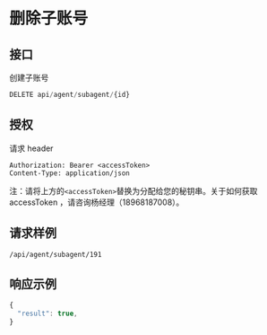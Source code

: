 # 删除子账号

## 接口

创建子账号

```javascript
DELETE api/agent/subagent/{id}
```

## 授权

请求 header

```http
Authorization: Bearer <accessToken>
Content-Type: application/json
```

注：请将上方的`<accessToken>`替换为分配给您的秘钥串。关于如何获取 accessToken ，请咨询杨经理（18968187008）。

## 请求样例

```http
/api/agent/subagent/191
```

## 响应示例

```javascript
{
  "result": true,
}
```

